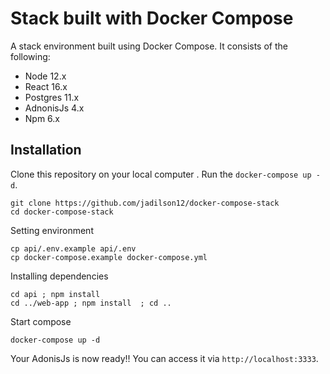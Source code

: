 # Stack built with Docker Compose

A stack environment built using Docker Compose. It consists of the following:

* Node 12.x
* React 16.x
* Postgres 11.x
* AdnonisJs 4.x
* Npm 6.x

## Installation

Clone this repository on your local computer .
Run the `docker-compose up -d`.

```shell
git clone https://github.com/jadilson12/docker-compose-stack
cd docker-compose-stack
```
Setting environment
```shell
cp api/.env.example api/.env
cp docker-compose.example docker-compose.yml
```

Installing dependencies

```shell
cd api ; npm install
cd ../web-app ; npm install  ; cd ..
```

Start compose

```shell
docker-compose up -d
```

Your AdonisJs is now ready!! You can access it via `http://localhost:3333`.
